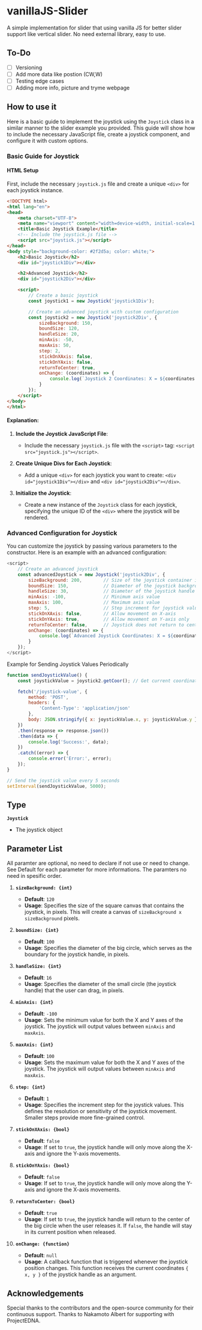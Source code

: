 # vanillaJS-Slider
A simple implementation for slider that using vanilla JS for better slider support like vertical slider. No need external library, easy to use.

## To-Do
- [ ] Versioning
- [ ] Add more data like postion (CW,W)
- [ ] Testing edge cases
- [ ] Adding more info, picture and tryme webpage

## How to use it

Here is a basic guide to implement the joystick using the `Joystick` class in a similar manner to the slider example you provided. This guide will show how to include the necessary JavaScript file, create a joystick component, and configure it with custom options.

### Basic Guide for Joystick

#### HTML Setup

First, include the necessary `joystick.js` file and create a unique `<div>` for each joystick instance.

```html
<!DOCTYPE html>
<html lang="en">
<head>
    <meta charset="UTF-8">
    <meta name="viewport" content="width=device-width, initial-scale=1.0">
    <title>Basic Joystick Example</title>
    <!-- Include the joystick.js file -->
    <script src="joystick.js"></script>
</head>
<body style="background-color: #2f2d5a; color: white;">
    <h2>Basic Joystick</h2>
    <div id="joystick1Div"></div>

    <h2>Advanced Joystick</h2>
    <div id="joystick2Div"></div>

    <script>
        // Create a basic joystick
        const joystick1 = new Joystick('joystick1Div');

        // Create an advanced joystick with custom configuration
        const joystick2 = new Joystick('joystick2Div', {
            sizeBackground: 150, 
            boundSize: 120, 
            handleSize: 20,
            minAxis: -50,
            maxAxis: 50,
            step: 2,
            stickOnXAxis: false,
            stickOnYAxis: false,
            returnToCenter: true,
            onChange: (coordinates) => {
                console.log(`Joystick 2 Coordinates: X = ${coordinates.x}, Y = ${coordinates.y}`);
            }
        });
    </script>
</body>
</html>
```

#### Explanation:

1. **Include the Joystick JavaScript File**:
   - Include the necessary `joystick.js` file with the `<script>` tag: `<script src="joystick.js"></script>`.

2. **Create Unique Divs for Each Joystick**:
   - Add a unique `<div>` for each joystick you want to create: `<div id="joystick1Div"></div>` and `<div id="joystick2Div"></div>`.

3. **Initialize the Joystick**:
   - Create a new instance of the `Joystick` class for each joystick, specifying the unique ID of the `<div>` where the joystick will be rendered.

### Advanced Configuration for Joystick

You can customize the joystick by passing various parameters to the constructor. Here is an example with an advanced configuration:

```javascript
<script>
    // Create an advanced joystick
    const advancedJoystick = new Joystick('joystick2Div', {
        sizeBackground: 200,        // Size of the joystick container in pixels
        boundSize: 150,             // Diameter of the joystick background circle
        handleSize: 30,             // Diameter of the joystick handle
        minAxis: -100,              // Minimum axis value
        maxAxis: 100,               // Maximum axis value
        step: 5,                    // Step increment for joystick values
        stickOnXAxis: false,        // Allow movement on X-axis
        stickOnYAxis: true,         // Allow movement on Y-axis only
        returnToCenter: false,      // Joystick does not return to center when released
        onChange: (coordinates) => {
            console.log(`Advanced Joystick Coordinates: X = ${coordinates.x}, Y = ${coordinates.y}`);
        }
    });
</script>
```

Example for Sending Joystick Values Periodically

```javascript
function sendJoystickValue() {
    const joystickValue = joystick2.getCoor(); // Get current coordinates of the joystick

    fetch('/joystick-value', {
        method: 'POST',
        headers: {
            'Content-Type': 'application/json'
        },
        body: JSON.stringify({ x: joystickValue.x, y: joystickValue.y }) // Send joystick coordinates as JSON
    })
    .then(response => response.json())
    .then(data => {
        console.log('Success:', data);
    })
    .catch((error) => {
        console.error('Error:', error);
    });
}

// Send the joystick value every 5 seconds
setInterval(sendJoystickValue, 5000);
```

## Type

 **`Joystick`**
  - The joystick object

## Parameter List
All paramter are optional, no need to declare if not use or need to change. See Default for each parameter for more informations. The paramters no need in spesific order.

1. **`sizeBackground: {int}`**

   - **Default**: `120`
   - **Usage**: Specifies the size of the square canvas that contains the joystick, in pixels. This will create a canvas of `sizeBackground x sizeBackground` pixels.

2. **`boundSize: {int}`**

   - **Default**: `100`
   - **Usage**: Specifies the diameter of the big circle, which serves as the boundary for the joystick handle, in pixels.

3. **`handleSize: {int}`**

   - **Default**: `16`
   - **Usage**: Specifies the diameter of the small circle (the joystick handle) that the user can drag, in pixels.

4. **`minAxis: {int}`**

   - **Default**: `-100`
   - **Usage**: Sets the minimum value for both the X and Y axes of the joystick. The joystick will output values between `minAxis` and `maxAxis`.

5. **`maxAxis: {int}`**

   - **Default**: `100`
   - **Usage**: Sets the maximum value for both the X and Y axes of the joystick. The joystick will output values between `minAxis` and `maxAxis`.

6. **`step: {int}`**

   - **Default**: `1`
   - **Usage**: Specifies the increment step for the joystick values. This defines the resolution or sensitivity of the joystick movement. Smaller steps provide more fine-grained control.

7. **`stickOnXAxis: {bool}`**

   - **Default**: `false`
   - **Usage**: If set to `true`, the joystick handle will only move along the X-axis and ignore the Y-axis movements.

8. **`stickOnYAxis: {bool}`**

   - **Default**: `false`
   - **Usage**: If set to `true`, the joystick handle will only move along the Y-axis and ignore the X-axis movements.

9. **`returnToCenter: {bool}`**

   - **Default**: `true`
   - **Usage**: If set to `true`, the joystick handle will return to the center of the big circle when the user releases it. If `false`, the handle will stay in its current position when released.

10. **`onChange: {function}`**

    - **Default**: `null`
    - **Usage**: A callback function that is triggered whenever the joystick position changes. This function receives the current coordinates `{ x, y }` of the joystick handle as an argument.

## Acknowledgements

Special thanks to the contributors and the open-source community for their continuous support. Thanks to Nakamoto Albert for supporting with ProjectEDNA.
